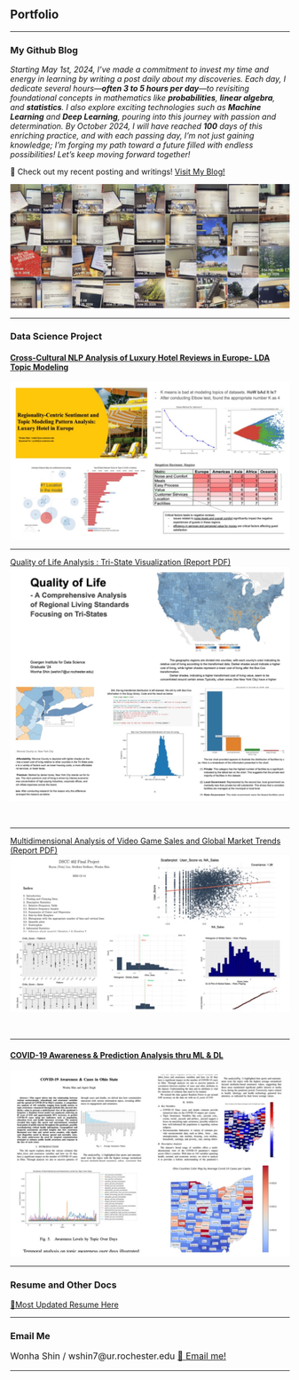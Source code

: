 ## Portfolio

---
### My Github Blog

<I>Starting May 1st, 2024, I’ve made a commitment to invest my time and energy in learning by writing a post daily about my discoveries. Each day, I dedicate several hours—<b>often 3 to 5 hours per day</b>—to revisiting foundational concepts in mathematics like **probabilities**, **linear algebra**, and **statistics**. I also explore exciting technologies such as **Machine Learning** and **Deep Learning**, pouring into this journey with passion and determination. By October 2024, I will have reached <b>100</b> days of this enriching practice, and with each passing day, I’m not just gaining knowledge; I’m forging my path toward a future filled with endless possibilities! Let’s keep moving forward together!</I>

🚀 Check out my recent posting and writings! <a href="https://leahnote01.github.io/blog/">Visit My Blog! </a>
<!-- Remove above link if you don't want to attibute -->

<img src="images/IMG_3058.jpg?raw=true"/>






---

### Data Science Project

#### [Cross-Cultural NLP Analysis of Luxury Hotel Reviews in Europe- LDA Topic Modeling](/nlp_hotel_review.md)
<img src="images/HRA.JPG?raw=true"/>

<br>

---
[Quality of Life Analysis : Tri-State Visualization (Report PDF)](/pdf/Quality_of_Life_Analysis.pdf)
<img src="images/QOL.JPG?raw=true"/>

<br>

---
[Multidimensional Analysis of Video Game Sales and Global Market Trends (Report PDF)](/pdf/Stats_Project_Final.pdf)
<img src="images/stat.JPG?raw=true"/>

<br>

---

#### [COVID-19 Awareness & Prediction Analysis thru ML & DL ](/covid19_ohio_awareness.md)
<img src="images/OHIO.JPG?raw=true"/>

<br>


---
### Resume and Other Docs
[🙌Most Updated Resume Here](/pdf/ML_Resume_Wonha_Shin_101724.pdf)


<!-- - [Project 2 Title](http://example.com/) -->
<!-- - [Project 3 Title](http://example.com/) -->
<!-- - [Project 4 Title](http://example.com/) -->
<!-- - [Project 5 Title](http://example.com/) -->

---


### Email Me

<p style="font-size:16px"> Wonha Shin / wshin7@ur.rochester.edu <a href="mailto:wshin7@ur.rochester.edu"> 📩 Email me! </a></p>
<!-- Remove above link if you don't want to attibute -->

---
